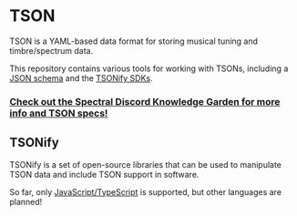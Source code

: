 # TSON
TSON is a YAML-based data format for storing musical tuning and timbre/spectrum data.

This repository contains various tools for working with TSONs, including a [JSON schema](https://raw.githubusercontent.com/spectral-discord/TSON/main/schema/tson.json) and the [TSONify SDKs](https://garden.spectraldiscord.com/#/page/tsonify).

### [Check out the Spectral Discord Knowledge Garden for more info and TSON specs!](https://spectral-discord.github.io/knowledge-garden/#/page/tson)

## TSONify
TSONify is a set of open-source libraries that can be used to manipulate TSON data and include TSON support in software.

So far, only [JavaScript/TypeScript](https://github.com/spectral-discord/TSON/tree/main/typescript) is supported, but other languages are planned!
